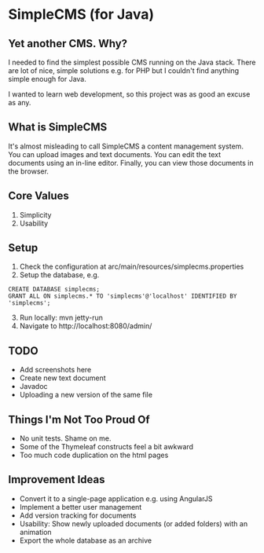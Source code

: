SimpleCMS (for Java)
=========

Yet another CMS. Why?
---------------------
I needed to find the simplest possible CMS running on the Java stack. There are lot of nice, simple solutions e.g. for
PHP but I couldn't find anything simple enough for Java.

I wanted to learn web development, so this project was as good an excuse as any.

What is SimpleCMS
-----------------
It's almost misleading to call SimpleCMS a content management system. You can upload images and text documents. You can
edit the text documents using an in-line editor. Finally, you can view those documents in the browser.

Core Values
-----------
1. Simplicity
2. Usability

Setup
-----
1. Check the configuration at arc/main/resources/simplecms.properties
2. Setup the database, e.g.
```mysql
CREATE DATABASE simplecms;
GRANT ALL ON simplecms.* TO 'simplecms'@'localhost' IDENTIFIED BY 'simplecms';
```
3. Run locally: mvn jetty-run
4. Navigate to http://localhost:8080/admin/

TODO
----
* Add screenshots here
* Create new text document
* Javadoc
* Uploading a new version of the same file

Things I'm Not Too Proud Of
---------------------------
* No unit tests. Shame on me.
* Some of the Thymeleaf constructs feel a bit awkward
* Too much code duplication on the html pages

Improvement Ideas
-----------------
* Convert it to a single-page application e.g. using AngularJS
* Implement a better user management
* Add version tracking for documents
* Usability: Show newly uploaded documents (or added folders) with an animation
* Export the whole database as an archive

